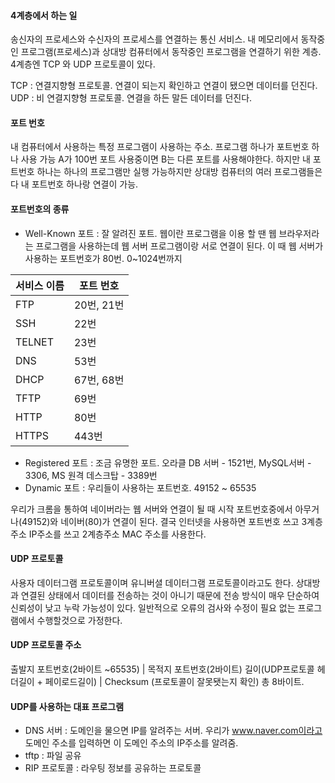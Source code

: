 #### 4계층에서 하는 일
송신자의 프로세스와 수신자의 프로세스를 연결하는 통신 서비스. 내 메모리에서 동작중인 프로그램(프로세스)과 상대방 컴퓨터에서 동작중인 프로그램을 연결하기 위한 계층. 4계층엔 TCP 와 UDP 프로토콜이 있다.

TCP : 연결지향형 프로토콜. 연결이 되는지 확인하고 연결이 됐으면 데이터를 던진다.
UDP : 비 연결지향형 프로토콜. 연결을 하든 말든 데이터를 던진다.

#### 포트 번호
내 컴퓨터에서 사용하는 특정 프로그램이 사용하는 주소.
프로그램 하나가 포트번호 하나 사용 가능
A가 100번 포트 사용중이면 B는 다른 포트를 사용해야한다. 하지만 내 포트번호 하나는 하나의 프로그램만 실행 가능하지만 상대방 컴퓨터의 여러 프로그램들은 다 내 포트번호 하나랑 연결이 가능.

#### 포트번호의 종류
- Well-Known 포트 : 잘 알려진 포트. 웹이란 프로그램을 이용 할 땐 웹 브라우저라는 프로그램을 사용하는데 웹 서버 프로그램이랑 서로 연결이 된다. 이 때 웹 서버가 사용하는 포트번호가 80번. 0~1024번까지

|서비스 이름|포트 번호|
|----|----|
|FTP|20번, 21번|
|SSH|22번|
|TELNET|23번|
|DNS|53번|
|DHCP|67번, 68번|
|TFTP|69번|
|HTTP|80번|
|HTTPS|443번|


- Registered 포트 :  조금 유명한 포트. 오라클 DB 서버 - 1521번, MySQL서버 - 3306, MS 원격 데스크탑 - 3389번
- Dynamic 포트 : 우리들이 사용하는 포트번호. 49152 ~ 65535

우리가 크롬을 통하여 네이버라는 웹 서버와 연결이 될 때 시작 포트번호중에서 아무거나(49152)와 네이버(80)가 연결이 된다. 결국 인터넷을 사용하면 포트번호 쓰고 3계층주소 IP주소를 쓰고 2계층주소 MAC 주소를 사용한다.

#### UDP 프로토콜
사용자 데이터그램 프로토콜이며 유니버셜  데이터그램 프로토콜이라고도 한다. 상대방과 연결된 상태에서 데이터를 전송하는 것이 아니기 때문에  전송 방식이 매우 단순하여 신뢰성이  낮고 누락 가능성이 있다. 일반적으로 오류의 검사와 수정이 필요  없는 프로그램에서 수행할것으로 가정한다.

#### UDP 프로토콜 주소
출발지 포트번호(2바이트 ~65535) | 목적지 포트번호(2바이트)
길이(UDP프로토콜 헤더길이 + 페이로드길이) | Checksum (프로토콜이 잘못됏는지 확인)
총 8바이트.

#### UDP를 사용하는 대표 프로그램
- DNS 서버 : 도메인을 물으면 IP를 알려주는 서버. 우리가 www.naver.com이라고 도메인 주소를 입력하면 이 도메인 주소의 IP주소를 알려줌.
- tftp : 파일 공유
- RIP 프로토콜 : 라우팅 정보를 공유하는 프로토콜